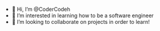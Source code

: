 - 👋 Hi, I’m @CoderCodeh
- 👀 I’m interested in learning how to be a software engineer
- 💞️ I’m looking to collaborate on projects in order to learn!
